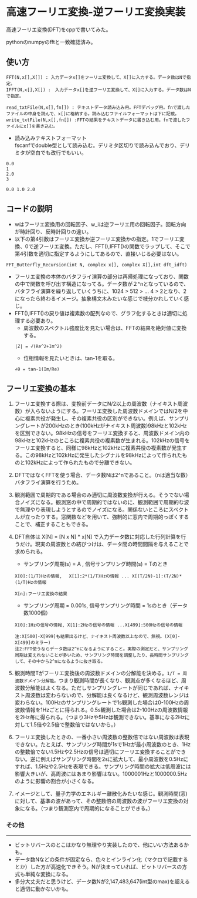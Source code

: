 # 高速フーリエ変換-逆フーリエ変換実装
高速フーリエ変換(DFT)をcppで書いてみた。

pythonのnumpyのfftと一致確認済み。

## 使い方
```
FFT(N,x[],X[]) : 入力データx[]をフーリエ変換して、X[]に入力する。データ数はNで指定。
IFFT(N,x[],X[]) :　入力データx[]を逆フーリエ変換して、X[]に入力する。データ数はNで指定。

read_txtFile(N,x[],fn[]) : テキストデータ読み込み用。FFTデバッグ用。fnで渡したファイルの中身を読んで、x[]に格納する。読み込むファイルフォーマットは下に記載。
write_txtFile(N,x[],fn[]) :FFTの結果をテキストデータに書き込む用。fnで渡したファイルにx[]を書き込む。
```
* 読み込みテキストフォーマット  
fscanfでdouble型として読み込む。デリミタ区切りで読み込んでおり、デリミタが空白でも改行でもいい。
``` 
0.0
1
2.0
3
```
```
0.0 1.0 2.0 
```

## コードの説明
* wはフーリエ変換用の回転因子、w_iは逆フーリエ用の回転因子。回転方向が時計回り、反時計回りの違い。
* 以下の第4引数はフーリエ変換か逆フーリエ変換かの指定。1でフーリエ変換、0で逆フーリエ変換。ただし、FFT(),IFFT()の関数でラップして、そこで第4引数を適切に指定するようにしてあるので、直接いじる必要はない。
``````
FFT_Butterfly_Recursion(int N, complex x[], complex X[],int dft_idft)
``````
* フーリエ変換の本体のバタフライ演算の部分は再帰処理になっており、関数の中で関数を呼び出す構造になってる。データ数が２^nとなっているので、バタフライ演算を繰り返していくうちに、1024 > 512 > ... 4 > 2となり、2になったら終わるイメージ。抽象構文木みたいな感じで枝分かれしていく感じ。
* FFT(),IFFT()の戻り値は複素数の配列なので、グラフ化するときは適切に処理する必要あり。
    * 周波数のスペクトル強度比を見たい場合は、FFTの結果を絶対値に変換する。
    ```
    |Z| = √(Re^2+Im^2)
    ```
    * 位相情報を見たいときは、tan-1を取る。
    ```
    ∠θ = tan-1(Im/Re) 
    ```
## フーリエ変換の基本
1. フーリエ変換する際は、変換前データにN/2以上の周波数（ナイキスト周波数）が入らないようにする。フーリエ変換した周波数ドメインではN/2を中心に複素共役が発生し、その複素共役の区別ができない。例えば、サンプリングレートが200kHzのとき(100kHzがナイキスト周波数)98kHzと102kHzを区別できない。98kHzの信号をフーリエ変換すると、周波数ドメイン内の98kHzと102kHzのところに複素共役の複素数が生まれる。102kHzの信号をフーリエ変換すると、同様に98kHzと102kHzに複素共役の複素数が発生する。この98kHzと102kHzに発生したシグナルを98kHzによって作られたものと102kHzによって作られたもので分離できない。

2. DFTではなくFFTを使う場合、データ数Nは2^nであること。（nは適当な数）バタフライ演算を行うため。

3. 観測範囲で周期的である場合のみ適切に周波数変換が行える。そうでない場合ノイズになる。観測窓の中で周期的ではないのに、観測範囲で周期的な波で無理やり表現しようとするのでノイズになる。関係ないところにスペクトルが立ったりする。窓関数などを用いて、強制的に窓内で周期的っぽくすることで、補正することもできる。

3. DFT自体は X[N] = [N x N] * x[N] で入力データ数に対応した行列計算を行うだけ。現実の周波数との結びつけは、データ間の時間間隔を与えることで求められる。
    * サンプリング周期(s) = A , 信号サンプリング時間(s) = Tのとき
    ```
    X[0]:(1/T)Hzの情報, 　X[1]:2*(1/T)Hzの情報 ... X[(T/2N)-1]:(T/2N)*(1/T)Hzの情報
    
    X[n]:フーリエ変換の結果
    ```
    * サンプリング周期 = 0.001s, 信号サンプリング時間 = 1sのとき（データ数1000個）
    ```
    X[0]:1Hzの信号の情報, X[1]:2Hzの信号の情報 ...X[499]:500Hzの信号の情報
    
    注:X[500]-X[999]も結果出るけど、ナイキスト周波数以上なので、無視。(X[0]-X[499]のミラー)
    注2:FFT使うならデータ数は2^nになるようにすること。実際の測定だと、サンプリング周期は変えれないことが多いため、サンプリング時間を調整したり、長時間サンプリングして、その中から2^nになるように抜き取る。
    ```

4. 観測時間Tがフーリエ変換後の周波数ドメインの分解能を決める。`1/T = 周波数ドメイン分解能。`つまり観測時間が長くなり、観測点が多くなるほど、周波数分解能はよくなる。ただしサンプリングレートが同じであれば、ナイキスト周波数は変わらないので、分解能は良くなるけど、観測周波数レンジは変わらない。100Hzのサンプリングレートで1s観測した場合は0-100Hzの周波数情報を1Hzごとに得られる。0.5s観測した場合は2-100Hzの周波数情報を2Hz毎に得られる。（つまり3Hzや5Hzは観測できない。基準になる2Hzに対して1.5倍や2.5倍で整数倍ではないから。）

5. フーリエ変換したときの、一番小さい周波数の整数倍ではない周波数は表現できない。たとえば、サンプリング時間が1sで1Hzが最小周波数のとき、1Hzの整数倍でない1.5Hzや2.5Hzの信号は適切にフーリエ変換することができない。逆に例えばサンプリング時間を2sに拡大して、最小周波数を0.5Hzにすれば、1.5Hzや2.5Hzを表現できる。サンプリング時間の拡大は低周波には影響大きいが、高周波にはあまり影響はない。1000001Hzと1000000.5Hzのように影響の割合が小さくなる。

5. イメージとして、量子力学のエネルギー離散化みたいな感じ。観測時間(窓)に対して、基準の波があって、その整数倍の周波数の波がフーリエ変換の対象になる。（つまり観測窓内で周期的になることができる。）



### その他
---
* ビットリバースのとこはかなり無理やり実装したので、他にいい方法あるかも。
* データ数Nなどの条件が固定なら、色々とインライン化（マクロで記載するとか）した方が高速化できそう。Nが決まっていれば、ビットリバースの方式も単純な変換になる。
* 多分大丈夫だと思うけど、データ数Nが2,147,483,647(int型のmax)を超えると適切に動かないかも。
